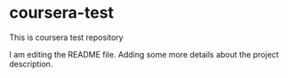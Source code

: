 # coursera-test
This is coursera test repository

I am editing the README file. Adding some more details about the project description.
